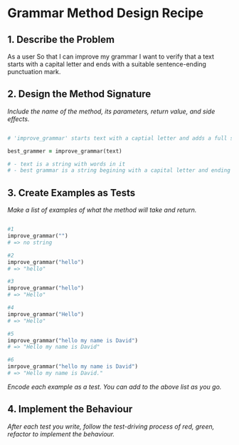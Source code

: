 # Grammar Method Design Recipe

## 1. Describe the Problem

As a user
So that I can improve my grammar
I want to verify that a text starts with a capital letter and ends with a suitable sentence-ending punctuation mark.

## 2. Design the Method Signature

_Include the name of the method, its parameters, return value, and side effects._

```ruby

# 'improve_grammar' starts text with a captial letter and adds a full stop to a sentence.

best_grammer = improve_grammar(text)

# - text is a string with words in it
# - best grammar is a string begining with a capital letter and ending in a full stop.


```

## 3. Create Examples as Tests

_Make a list of examples of what the method will take and return._

```ruby

#1
improve_grammar("")
# => no string

#2
improve_grammar("hello")
# => "hello"

#3
improve_grammar("hello")
# => "Hello"

#4
improve_grammar("Hello")
# => "Hello"

#5
improve_grammar("hello my name is David")
# => "Hello my name is David"

#6
imrpove_grammar("hello my name is David")
# => "Hello my name is David."


```

_Encode each example as a test. You can add to the above list as you go._

## 4. Implement the Behaviour

_After each test you write, follow the test-driving process of red, green, refactor to implement the behaviour._

